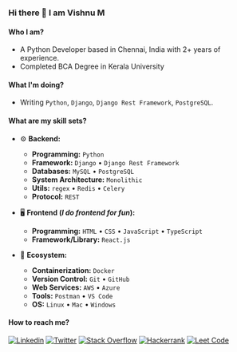 ### Hi there 👋 I am Vishnu M
<!-- <img src="https://komarev.com/ghpvc/?username=vu3tpz" alt="vu3tpz" /> -->

#### Who I am?

- A Python Developer based in Chennai, India with 2+ years of experience.
- Completed BCA Degree in Kerala University

#### What I'm doing?

- Writing `Python`, `Django`, `Django Rest Framework`, `PostgreSQL`.

#### What are my skill sets?

- ⚙️ **Backend:**

    - **Programming:** `Python`
    - **Framework:** `Django` • `Django Rest Framework`
    - **Databases:** `MySQL` • `PostgreSQL`
    - **System Architecture:** `Monolithic`
    - **Utils:** `regex` • `Redis` • `Celery`
    - **Protocol:** `REST`
 
- 🖥 **Frontend (_I do frontend for fun_):**

    - **Programming:** `HTML` • `CSS` • `JavaScript` • `TypeScript`
    - **Framework/Library:** `React.js`

- 🎡 **Ecosystem:**

    - **Containerization:** `Docker`
    - **Version Control:** `Git` • `GitHub`
    - **Web Services:** `AWS` • `Azure`
    - **Tools:** `Postman` • `VS Code`
    - **OS:** `Linux` • `Mac` • `Windows`

#### How to reach me?

[![Linkedin](https://img.shields.io/badge/Linkedin-0c67c2?style=for-the-badge&logo=linkedin&logoColor=white)](https://www.linkedin.com/in/vishnu029/)
[![Twitter](https://img.shields.io/badge/Twitter-000000?style=for-the-badge&logo=x&logoColor=white)](https://twitter.com/its_me_vmk)
[![Stack Overflow](https://img.shields.io/badge/Stack_Overflow-FE7A16?style=for-the-badge&logo=stack-overflow&logoColor=white)](https://stackoverflow.com/users/23533370/vishnu-m)
[![Hackerrank](https://img.shields.io/badge/hackerrank-1da84b?style=for-the-badge&logo=hackerrank&logoColor=white)](https://www.hackerrank.com/profile/vishnuvmk029)
[![Leet Code](https://img.shields.io/badge/leetcode-292929?style=for-the-badge&logo=leetcode&logoColor=white)](https://leetcode.com/vu3tpz/)
